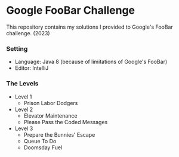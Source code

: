 # Google FooBar Challenge
This repository contains my solutions I provided to Google's FooBar challenge. (2023)

### Setting
- Language: Java 8 (because of limitations of Google's FooBar)
- Editor: IntelliJ

### The Levels
- Level 1
  - Prison Labor Dodgers
- Level 2
  - Elevator Maintenance
  - Please Pass the Coded Messages
- Level 3
  - Prepare the Bunnies' Escape
  - Queue To Do
  - Doomsday Fuel

